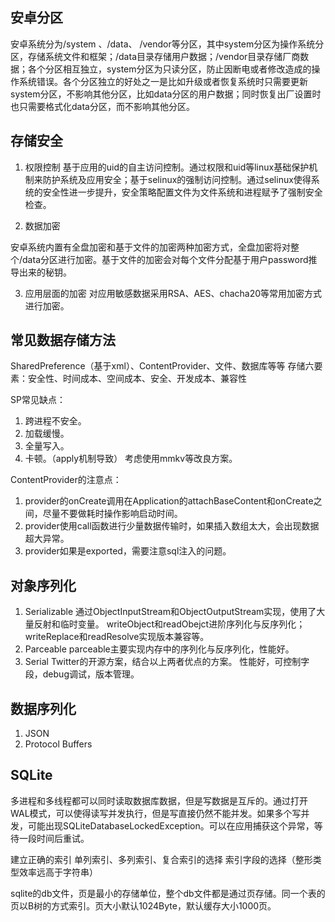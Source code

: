 ## 安卓分区

安卓系统分为/system 、/data、 /vendor等分区，其中system分区为操作系统分区，存储系统文件和框架；/data目录存储用户数据；/vendor目录存储厂商数据；各个分区相互独立，system分区为只读分区，防止因断电或者修改造成的操作系统错误。各个分区独立的好处之一是比如升级或者恢复系统时只需要更新system分区，不影响其他分区，比如data分区的用户数据；同时恢复出厂设置时也只需要格式化data分区，而不影响其他分区。

## 存储安全

1. 权限控制
基于应用的uid的自主访问控制。通过权限和uid等linux基础保护机制来防护系统及应用安全；基于selinux的强制访问控制。通过selinux使得系统的安全性进一步提升，安全策略配置文件为文件系统和进程赋予了强制安全检查。

2. 数据加密

安卓系统内置有全盘加密和基于文件的加密两种加密方式，全盘加密将对整个/data分区进行加密。基于文件的加密会对每个文件分配基于用户password推导出来的秘钥。

3. 应用层面的加密 
对应用敏感数据采用RSA、AES、chacha20等常用加密方式进行加密。

## 常见数据存储方法

SharedPreference（基于xml）、ContentProvider、文件、数据库等等
存储六要素：安全性、时间成本、空间成本、安全、开发成本、兼容性

SP常见缺点：
1. 跨进程不安全。
2. 加载缓慢。
3. 全量写入。
4. 卡顿。（apply机制导致）
考虑使用mmkv等改良方案。

ContentProvider的注意点：
1. provider的onCreate调用在Application的attachBaseContent和onCreate之间，尽量不要做耗时操作影响启动时间。
2. provider使用call函数进行少量数据传输时，如果插入数组太大，会出现数据超大异常。
3. provider如果是exported，需要注意sql注入的问题。

## 对象序列化

1. Serializable
通过ObjectInputStream和ObjectOutputStream实现，使用了大量反射和临时变量。
writeObject和readObejct进阶序列化与反序列化；
writeReplace和readResolve实现版本兼容等。
2. Parceable
parceable主要实现内存中的序列化与反序列化，性能好。
3. Serial
Twitter的开源方案，结合以上两者优点的方案。
性能好，可控制字段，debug调试，版本管理。

## 数据序列化

1. JSON
2. Protocol Buffers

## SQLite

多进程和多线程都可以同时读取数据库数据，但是写数据是互斥的。通过打开WAL模式，可以使得读写并发执行，但是写直接仍然不能并发。如果多个写并发，可能出现SQLiteDatabaseLockedException。可以在应用捕获这个异常，等待一段时间后重试。

建立正确的索引
单列索引、多列索引、复合索引的选择
索引字段的选择（整形类型效率远高于字符串）

sqlite的db文件，页是最小的存储单位，整个db文件都是通过页存储。同一个表的页以B树的方式索引。页大小默认1024Byte，默认缓存大小1000页。